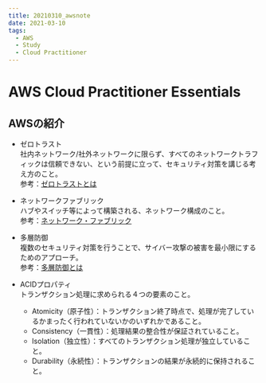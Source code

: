 ```yaml
---
title: 20210310_awsnote
date: 2021-03-10
tags:
  - AWS
  - Study
  - Cloud Practitioner
---
```

# AWS Cloud Practitioner Essentials  
## AWSの紹介  
- ゼロトラスト  
  社内ネットワーク/社外ネットワークに限らず、すべてのネットワークトラフィックは信頼できない、という前提に立って、セキュリティ対策を講じる考え方のこと。  
  参考：[ゼロトラストとは](https://www.ntt.com/bizon/glossary/j-s/zero-trust.html)  

- ネットワークファブリック  
  ハブやスイッチ等によって構築される、ネットワーク構成のこと。  
  参考：[ネットワーク・ファブリック](https://www.ibm.com/support/knowledgecenter/ja/ST3FR7_8.2.1/com.ibm.storwize.v7000.821.doc/svc_network_fabric_overview.html)  
  
- 多層防御  
  複数のセキュリティ対策を行うことで、サイバー攻撃の被害を最小限にするためのアプローチ。  
  参考：[多層防御とは](https://pfs.nifcloud.com/navi/words/defense_in_depth.htm)  

- ACIDプロパティ  
  トランザクション処理に求められる４つの要素のこと。
  - Atomicity（原子性）：トランザクション終了時点で、処理が完了しているかまったく行われていないかのいずれかであること。
  - Consistency（一貫性）：処理結果の整合性が保証されていること。
  - Isolation（独立性）：すべてのトランザクション処理が独立していること。
  - Durability（永続性）：トランザクションの結果が永続的に保持されること。